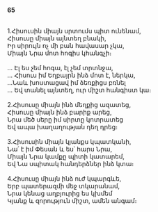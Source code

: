 **65**

\
1.Հիսուսին միայն սրտումս պիտ ունենամ,\
Հիսուսը միայն այնտեղ բնակի,\
Իր սիրույն ոչ մի բան հավասար չկա,\
Միայն Նրա մոտ հոգիս կհանգչի։\
\
 ... Էլ ես չեմ հոգա, էլ չեմ տրտնջա,\
 ... Հիսուս իմ Եղբայրն ինձ մոտ է, ներկա,\
 ...Նաև խոստացավ իմ ձեռքիցս բռնել\
 ... Եվ տանել այնտեղ, ուր միշտ հանգիստ կա։\
\
2.Հիսուսը միայն ինձ մեղքից ազատեց,\
Հիսուսը միայն ինձ բարիք արեց,\
Նրա մեծ սերը իմ սիրտը կոտրատեց\
Եվ ապա խաղաղության դեղ դրեց։\
\
3.Հիսուսին միայն կյանքս կպատկանի,\
Նա՛ է իմ Փեսան և ես՝ հարս Նրա,\
Միայն Նրա կամքը պիտի կատարեմ,\
Եվ Նա սպիտակ հանդերձներ ինձ կտա։\
\
4.Հիսուսը միայն ինձ ուժ կպարգևե,\
Երբ պատերազմի մեջ տկարանամ,\
Նրա կենաց աղբյուրից ես կխմեմ\
Կյանք և զորություն միշտ, ամեն անգամ։
